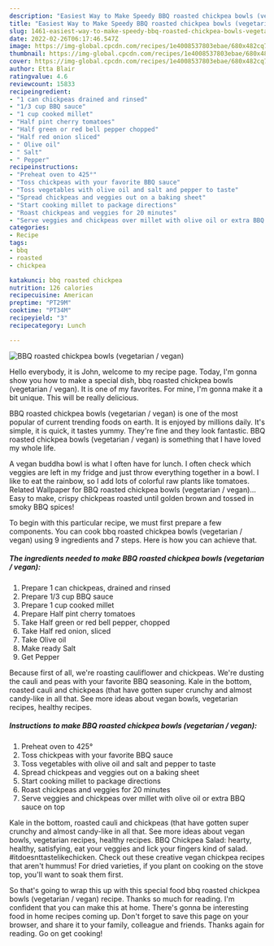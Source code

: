 ```yaml
---
description: "Easiest Way to Make Speedy BBQ roasted chickpea bowls (vegetarian / vegan)"
title: "Easiest Way to Make Speedy BBQ roasted chickpea bowls (vegetarian / vegan)"
slug: 1461-easiest-way-to-make-speedy-bbq-roasted-chickpea-bowls-vegetarian-vegan
date: 2022-02-26T06:17:46.547Z
image: https://img-global.cpcdn.com/recipes/1e4008537803ebae/680x482cq70/bbq-roasted-chickpea-bowls-vegetarian-vegan-recipe-main-photo.jpg
thumbnail: https://img-global.cpcdn.com/recipes/1e4008537803ebae/680x482cq70/bbq-roasted-chickpea-bowls-vegetarian-vegan-recipe-main-photo.jpg
cover: https://img-global.cpcdn.com/recipes/1e4008537803ebae/680x482cq70/bbq-roasted-chickpea-bowls-vegetarian-vegan-recipe-main-photo.jpg
author: Etta Blair
ratingvalue: 4.6
reviewcount: 15833
recipeingredient:
- "1 can chickpeas drained and rinsed"
- "1/3 cup BBQ sauce"
- "1 cup cooked millet"
- "Half pint cherry tomatoes"
- "Half green or red bell pepper chopped"
- "Half red onion sliced"
- " Olive oil"
- " Salt"
- " Pepper"
recipeinstructions:
- "Preheat oven to 425°"
- "Toss chickpeas with your favorite BBQ sauce"
- "Toss vegetables with olive oil and salt and pepper to taste"
- "Spread chickpeas and veggies out on a baking sheet"
- "Start cooking millet to package directions"
- "Roast chickpeas and veggies for 20 minutes"
- "Serve veggies and chickpeas over millet with olive oil or extra BBQ sauce on top"
categories:
- Recipe
tags:
- bbq
- roasted
- chickpea

katakunci: bbq roasted chickpea 
nutrition: 126 calories
recipecuisine: American
preptime: "PT29M"
cooktime: "PT34M"
recipeyield: "3"
recipecategory: Lunch

---
```



![BBQ roasted chickpea bowls (vegetarian / vegan)](https://img-global.cpcdn.com/recipes/1e4008537803ebae/680x482cq70/bbq-roasted-chickpea-bowls-vegetarian-vegan-recipe-main-photo.jpg)

Hello everybody, it is John, welcome to my recipe page. Today, I'm gonna show you how to make a special dish, bbq roasted chickpea bowls (vegetarian / vegan). It is one of my favorites. For mine, I'm gonna make it a bit unique. This will be really delicious.

BBQ roasted chickpea bowls (vegetarian / vegan) is one of the most popular of current trending foods on earth. It is enjoyed by millions daily. It's simple, it is quick, it tastes yummy. They're fine and they look fantastic. BBQ roasted chickpea bowls (vegetarian / vegan) is something that I have loved my whole life.

A vegan buddha bowl is what I often have for lunch. I often check which veggies are left in my fridge and just throw everything together in a bowl. I like to eat the rainbow, so I add lots of colorful raw plants like tomatoes. Related Wallpaper for BBQ roasted chickpea bowls (vegetarian / vegan)… Easy to make, crispy chickpeas roasted until golden brown and tossed in smoky BBQ spices!


To begin with this particular recipe, we must first prepare a few components. You can cook bbq roasted chickpea bowls (vegetarian / vegan) using 9 ingredients and 7 steps. Here is how you can achieve that.

<!--inarticleads1-->

##### The ingredients needed to make BBQ roasted chickpea bowls (vegetarian / vegan):

1. Prepare 1 can chickpeas, drained and rinsed
1. Prepare 1/3 cup BBQ sauce
1. Prepare 1 cup cooked millet
1. Prepare Half pint cherry tomatoes
1. Take Half green or red bell pepper, chopped
1. Take Half red onion, sliced
1. Take  Olive oil
1. Make ready  Salt
1. Get  Pepper


Because first of all, we&#39;re roasting cauliflower and chickpeas. We&#39;re dusting the cauli and peas with your favorite BBQ seasoning. Kale in the bottom, roasted cauli and chickpeas (that have gotten super crunchy and almost candy-like in all that. See more ideas about vegan bowls, vegetarian recipes, healthy recipes. 

<!--inarticleads2-->

##### Instructions to make BBQ roasted chickpea bowls (vegetarian / vegan):

1. Preheat oven to 425°
1. Toss chickpeas with your favorite BBQ sauce
1. Toss vegetables with olive oil and salt and pepper to taste
1. Spread chickpeas and veggies out on a baking sheet
1. Start cooking millet to package directions
1. Roast chickpeas and veggies for 20 minutes
1. Serve veggies and chickpeas over millet with olive oil or extra BBQ sauce on top


Kale in the bottom, roasted cauli and chickpeas (that have gotten super crunchy and almost candy-like in all that. See more ideas about vegan bowls, vegetarian recipes, healthy recipes. BBQ Chickpea Salad: hearty, healthy, satisfying, eat your veggies and lick your fingers kind of salad. #itdoesnttastelikechicken. Check out these creative vegan chickpea recipes that aren&#39;t hummus! For dried varieties, if you plant on cooking on the stove top, you&#39;ll want to soak them first. 

So that's going to wrap this up with this special food bbq roasted chickpea bowls (vegetarian / vegan) recipe. Thanks so much for reading. I'm confident that you can make this at home. There's gonna be interesting food in home recipes coming up. Don't forget to save this page on your browser, and share it to your family, colleague and friends. Thanks again for reading. Go on get cooking!
